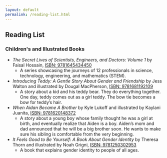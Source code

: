 ```yaml
---
layout: default
permalink: /reading-list.html
---
```


## Reading List

### Children's and Illustrated Books
- *The Secret Lives of Scientists, Engineers, and Doctors: Volume 1* by Faisal
Hossain, [ISBN: 9781645434450](https://mascotbooks.com/mascot-marketplace/buy-books/childrens/picture-books/the-secret-lives-of-scientists-engineers-and-doctors-volume-1/)
    - A series showcasing the journeys of 12 professionals in science,
    technology, engineering, and mathematics (STEM).
- *Introducing Teddy: A Gentle Story About Gender and Friendship* by Jess Walton
and illustrated by Dougal MacPherson, [ISBN: 9781681192109](https://www.goodreads.com/book/show/27158837-introducing-teddy)
    - A story about a kid and his teddy bear. They do everything together.
    One day, teddy comes out as a girl teddy.
    The bow tie becomes a bow for teddy’s hair.
- *When Aidan Became A Brother* by Kyle Lukoff and illustrated by Kaylani
Juanita, [ISBN: 9781620148372](https://www.goodreads.com/book/show/39987021-when-aidan-became-a-brother)
    - A story about a young boy whose family thought he was a girl at birth,
    and eventually realize that Aiden is a boy.
    Aiden’s mom and dad announced that he will be a big brother soon.
    He wants to make sure his sibling is comfortable from the very beginning.
- *It Feels Good to Be Yourself: A Book About Gender Identity* by Theresa Thorn
and illustrated by Noah Grigni, [ISBN: 9781250302953](https://www.goodreads.com/book/show/40864913-it-feels-good-to-be-yourself)
    - A book that explains gender identity to people of all ages.
